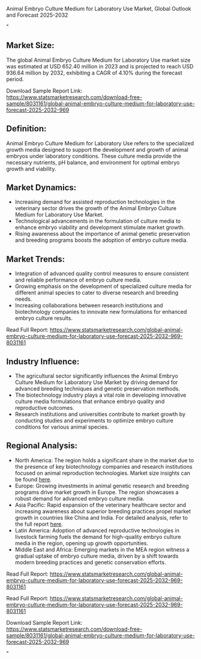 Animal Embryo Culture Medium for Laboratory Use Market, Global Outlook and Forecast 2025-2032

"<html><body>

<h2>Market Size:</h2>
<p>The global Animal Embryo Culture Medium for Laboratory Use market size was estimated at USD 652.40 million in 2023 and is projected to reach USD 936.64 million by 2032, exhibiting a CAGR of 4.10% during the forecast period.</p>
<p>Download Sample Report Link: <a href='https://www.statsmarketresearch.com/download-free-sample/8031161/global-animal-embryo-culture-medium-for-laboratory-use-forecast-2025-2032-969'>https://www.statsmarketresearch.com/download-free-sample/8031161/global-animal-embryo-culture-medium-for-laboratory-use-forecast-2025-2032-969</a></p>

<h2>Definition:</h2>
<p>Animal Embryo Culture Medium for Laboratory Use refers to the specialized growth media designed to support the development and growth of animal embryos under laboratory conditions. These culture media provide the necessary nutrients, pH balance, and environment for optimal embryo growth and viability.</p>

<h2>Market Dynamics:</h2>
<ul>
<li>Increasing demand for assisted reproduction technologies in the veterinary sector drives the growth of the Animal Embryo Culture Medium for Laboratory Use Market.</li>
  
<li>Technological advancements in the formulation of culture media to enhance embryo viability and development stimulate market growth.</li>
  
<li>Rising awareness about the importance of animal genetic preservation and breeding programs boosts the adoption of embryo culture media.</li>
</ul>

<h2>Market Trends:</h2>
<ul>
<li>Integration of advanced quality control measures to ensure consistent and reliable performance of embryo culture media.</li>
  
<li>Growing emphasis on the development of specialized culture media for different animal species to cater to diverse research and breeding needs.</li>
  
<li>Increasing collaborations between research institutions and biotechnology companies to innovate new formulations for enhanced embryo culture results.</li>
</ul>
<p>Read Full Report: <a href='https://www.statsmarketresearch.com/global-animal-embryo-culture-medium-for-laboratory-use-forecast-2025-2032-969-8031161'>https://www.statsmarketresearch.com/global-animal-embryo-culture-medium-for-laboratory-use-forecast-2025-2032-969-8031161</a></p>

<h2>Industry Influence:</h2>
<ul>
<li>The agricultural sector significantly influences the Animal Embryo Culture Medium for Laboratory Use Market by driving demand for advanced breeding techniques and genetic preservation methods.</li>
  
<li>The biotechnology industry plays a vital role in developing innovative culture media formulations that enhance embryo quality and reproductive outcomes.</li>
  
<li>Research institutions and universities contribute to market growth by conducting studies and experiments to optimize embryo culture conditions for various animal species.</li>
</ul>

<h2>Regional Analysis:</h2>
<ul>
<li>North America: The region holds a significant share in the market due to the presence of key biotechnology companies and research institutions focused on animal reproduction technologies. Market size insights can be found <a href='https://www.statsmarketresearch.com/global-animal-embryo-culture-medium-for-laboratory-use-forecast-2025-2032-969-8031161'>here</a>.</li>
  
<li>Europe: Growing investments in animal genetic research and breeding programs drive market growth in Europe. The region showcases a robust demand for advanced embryo culture media.</li>
  
<li>Asia Pacific: Rapid expansion of the veterinary healthcare sector and increasing awareness about superior breeding practices propel market growth in countries like China and India. For detailed analysis, refer to the full report <a href='https://www.statsmarketresearch.com/global-animal-embryo-culture-medium-for-laboratory-use-forecast-2025-2032-969-8031161'>here</a>.</li>
  
<li>Latin America: Adoption of advanced reproductive technologies in livestock farming fuels the demand for high-quality embryo culture media in the region, opening up growth opportunities.</li>
  
<li>Middle East and Africa: Emerging markets in the MEA region witness a gradual uptake of embryo culture media, driven by a shift towards modern breeding practices and genetic conservation efforts.</li>
</ul>
<p>Read Full Report: <a href='https://www.statsmarketresearch.com/global-animal-embryo-culture-medium-for-laboratory-use-forecast-2025-2032-969-8031161'>https://www.statsmarketresearch.com/global-animal-embryo-culture-medium-for-laboratory-use-forecast-2025-2032-969-8031161</a></p>

<p>Read Full Report: <a href='https://www.statsmarketresearch.com/global-animal-embryo-culture-medium-for-laboratory-use-forecast-2025-2032-969-8031161'>https://www.statsmarketresearch.com/global-animal-embryo-culture-medium-for-laboratory-use-forecast-2025-2032-969-8031161</a></p>
<p>Download Sample Report Link: <a href='https://www.statsmarketresearch.com/download-free-sample/8031161/global-animal-embryo-culture-medium-for-laboratory-use-forecast-2025-2032-969'>https://www.statsmarketresearch.com/download-free-sample/8031161/global-animal-embryo-culture-medium-for-laboratory-use-forecast-2025-2032-969</a></p>

</body></html>"
